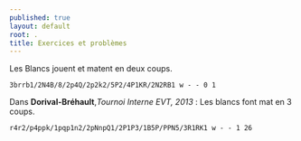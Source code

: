 ```yaml
---
published: true
layout: default
root: .
title: Exercices et problèmes
---
```


Les Blancs jouent et matent en deux coups.

`3brrb1/2N4B/8/2p4Q/2p2k2/5P2/4P1KR/2N2RB1 w - - 0 1`

Dans **Dorival-Bréhault**,_Tournoi Interne EVT, 2013_ : Les blancs font mat en 3 coups.

`r4r2/p4ppk/1pqp1n2/2pNnpQ1/2P1P3/1B5P/PPN5/3R1RK1 w - - 1 26`
